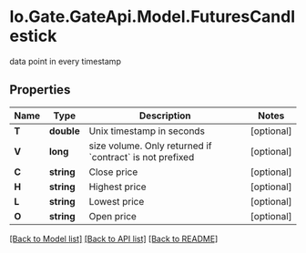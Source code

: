 
# Io.Gate.GateApi.Model.FuturesCandlestick

data point in every timestamp

## Properties

Name | Type | Description | Notes
------------ | ------------- | ------------- | -------------
**T** | **double** | Unix timestamp in seconds | [optional] 
**V** | **long** | size volume. Only returned if &#x60;contract&#x60; is not prefixed | [optional] 
**C** | **string** | Close price | [optional] 
**H** | **string** | Highest price | [optional] 
**L** | **string** | Lowest price | [optional] 
**O** | **string** | Open price | [optional] 

[[Back to Model list]](../README.md#documentation-for-models)
[[Back to API list]](../README.md#documentation-for-api-endpoints)
[[Back to README]](../README.md)
